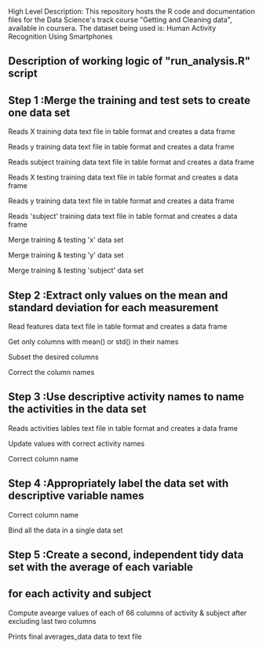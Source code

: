 High Level Description:
This repository hosts the R code and documentation files for the Data Science's track course "Getting and Cleaning data", available in coursera.
The dataset being used is: Human Activity Recognition Using Smartphones

Description of working logic of "run_analysis.R" script 
-------------------------------------------------------

Step 1 :Merge the training and test sets to create one data set 
---------------------------------------------------------------
Reads X training data text file in table format and creates a data frame

Reads y training data text file in table format and creates a data frame

Reads subject training data text file in table format and creates a data frame

Reads X testing training data text file in table format and creates a data frame

Reads y training data text file in table format and creates a data frame

Reads 'subject' training data text file in table format and creates a data frame
 
Merge training & testing 'x' data set 

Merge training & testing  'y' data set 

Merge training & testing 'subject' data set 


Step 2 :Extract only values on the mean and standard deviation for each measurement 
-----------------------------------------------------------------------------------
Read features data text file in table format and creates a data frame

Get only columns with mean() or std() in their names 

Subset the desired columns 

Correct the column names 


Step 3 :Use descriptive activity names to name the activities in the data set 
---------------------------------------------------------------------------- 
Reads activities lables text file in table format and creates a data frame

Update values with correct activity names 

Correct column name 
 

Step 4 :Appropriately label the data set with descriptive variable names 
-----------------------------------------------------------------------
Correct column name 

Bind all the data in a single data set 

 
Step 5 :Create a second, independent tidy data set with the average of each variable
------------------------------------------------------------------------------------
for each activity and subject 
------------------------------
Compute avearge values of each of 66 columns of activity & subject after excluding last 
two columns
 
Prints final averages_data data to text file 
